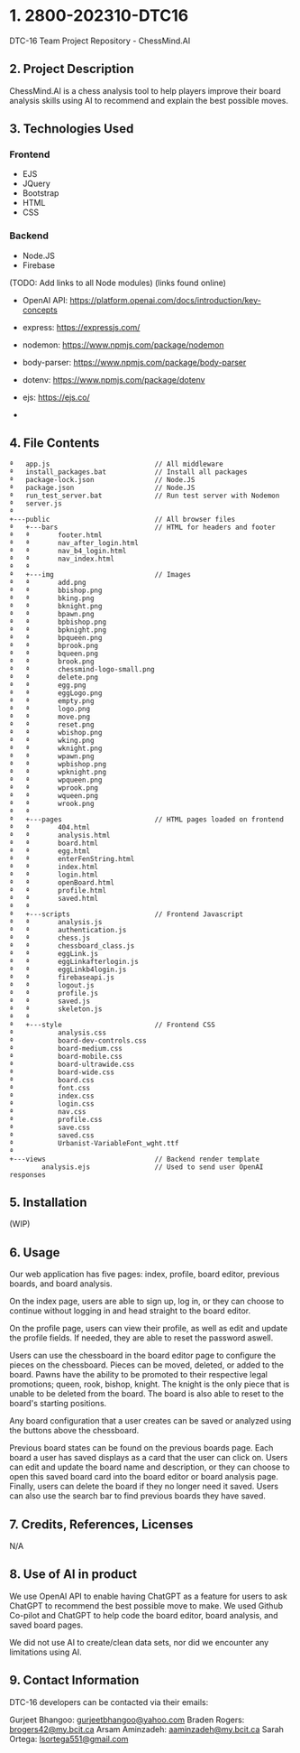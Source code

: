 # 1. 2800-202310-DTC16
DTC-16 Team Project Repository - ChessMind.AI


## 2. Project Description
ChessMind.AI is a chess analysis tool to help players improve their board analysis skills using AI to recommend and explain the best possible moves.

## 3. Technologies Used
### Frontend
- EJS
- JQuery
- Bootstrap
- HTML
- CSS

### Backend
- Node.JS
- Firebase

(TODO: Add links to all Node modules) (links found online)
- OpenAI API: https://platform.openai.com/docs/introduction/key-concepts
- express: https://expressjs.com/
- nodemon: https://www.npmjs.com/package/nodemon
- body-parser: https://www.npmjs.com/package/body-parser
- dotenv: https://www.npmjs.com/package/dotenv
- ejs: https://ejs.co/


- 

## 4. File Contents
```
ª   app.js                          // All middleware
ª   install_packages.bat            // Install all packages
ª   package-lock.json               // Node.JS
ª   package.json                    // Node.JS
ª   run_test_server.bat             // Run test server with Nodemon
ª   server.js
ª              
+---public                          // All browser files
ª   +---bars                        // HTML for headers and footer
ª   ª       footer.html
ª   ª       nav_after_login.html
ª   ª       nav_b4_login.html
ª   ª       nav_index.html
ª   ª       
ª   +---img                         // Images
ª   ª       add.png
ª   ª       bbishop.png
ª   ª       bking.png
ª   ª       bknight.png
ª   ª       bpawn.png
ª   ª       bpbishop.png
ª   ª       bpknight.png
ª   ª       bpqueen.png
ª   ª       bprook.png
ª   ª       bqueen.png
ª   ª       brook.png
ª   ª       chessmind-logo-small.png
ª   ª       delete.png
ª   ª       egg.png
ª   ª       eggLogo.png
ª   ª       empty.png
ª   ª       logo.png
ª   ª       move.png
ª   ª       reset.png
ª   ª       wbishop.png
ª   ª       wking.png
ª   ª       wknight.png
ª   ª       wpawn.png
ª   ª       wpbishop.png
ª   ª       wpknight.png
ª   ª       wpqueen.png
ª   ª       wprook.png
ª   ª       wqueen.png
ª   ª       wrook.png
ª   ª       
ª   +---pages                       // HTML pages loaded on frontend
ª   ª       404.html
ª   ª       analysis.html
ª   ª       board.html
ª   ª       egg.html
ª   ª       enterFenString.html
ª   ª       index.html
ª   ª       login.html
ª   ª       openBoard.html
ª   ª       profile.html
ª   ª       saved.html
ª   ª       
ª   +---scripts                     // Frontend Javascript
ª   ª       analysis.js
ª   ª       authentication.js
ª   ª       chess.js
ª   ª       chessboard_class.js
ª   ª       eggLink.js
ª   ª       eggLinkafterlogin.js
ª   ª       eggLinkb4login.js
ª   ª       firebaseapi.js
ª   ª       logout.js
ª   ª       profile.js
ª   ª       saved.js
ª   ª       skeleton.js
ª   ª       
ª   +---style                       // Frontend CSS
ª           analysis.css
ª           board-dev-controls.css
ª           board-medium.css
ª           board-mobile.css
ª           board-ultrawide.css
ª           board-wide.css
ª           board.css
ª           font.css
ª           index.css
ª           login.css
ª           nav.css
ª           profile.css
ª           save.css
ª           saved.css
ª           Urbanist-VariableFont_wght.ttf
ª           
+---views                           // Backend render template
        analysis.ejs                // Used to send user OpenAI responses
```

## 5. Installation

(WIP)

## 6. Usage

Our web application has five pages: index, profile, board editor, previous boards, and board analysis.

On the index page, users are able to sign up, log in, or they can choose to continue without logging in and head straight to the board editor.

On the profile page, users can view their profile, as well as edit and update the profile fields. If needed, they are able to reset the password aswell. 

Users can use the chessboard in the board editor page to configure the pieces on the chessboard. Pieces can be moved, deleted, or added to the board. Pawns have the ability to be promoted to their respective legal promotions; queen, rook, bishop, knight. The knight is the only piece that is unable to be deleted from the board. The board is also able to reset to the board's starting positions.

Any board configuration that a user creates can be saved or analyzed using the buttons above the chessboard. 

Previous board states can be found on the previous boards page. Each board a user has saved displays as a card that the user can click on. Users can edit and update the board name and description, or they can choose to open this saved board card into the board editor or board analysis page. Finally, users can delete the board if they no longer need it saved. Users can also use the search bar to find previous boards they have saved.






## 7. Credits, References, Licenses
N/A


## 8. Use of AI in product

We use OpenAI API to enable having ChatGPT as a feature for users to ask ChatGPT to recommend the best possible move to make. 
We used Github Co-pilot and ChatGPT to help code the board editor, board analysis, and saved board pages.

We did not use AI to create/clean data sets, nor did we encounter any limitations using AI.


## 9. Contact Information
DTC-16 developers can be contacted via their emails:

Gurjeet Bhangoo: gurjeetbhangoo@yahoo.com
Braden Rogers: brogers42@my.bcit.ca
Arsam Aminzadeh: aaminzadeh@my.bcit.ca
Sarah Ortega: lsortega551@gmail.com